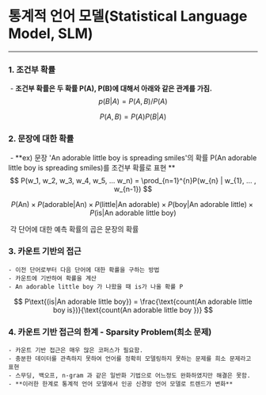 # 통계적 언어 모델(Statistical Language Model, SLM)

<hr>



### 1. 조건부 확률

​	- **조건부 확률은 두 확률 P(A), P(B)에 대해서 아래와 같은 관계를 가짐.**
$$
p(B|A) = P(A,B)/P(A)
$$

$$
P(A,B) = P(A)P(B|A)
$$



### 2. 문장에 대한 확률

​	- **ex) 문장 'An adorable little boy is spreading smiles'의 확률 P(An adorable little boy is spreading smiles)를 조건부 확률로 표현 **
$$
P(w_1, w_2, w_3, w_4, w_5, ... w_n) = \prod_{n=1}^{n}P(w_{n} | w_{1}, ... , w_{n-1})
$$

$$
P(\text{An})  ×  P(\text{adorable|An})  ×  P(\text{little|An adorable})  ×  P(\text{boy|An adorable little})
         ×  P(\text{is|An adorable little boy})
$$

​	각 단어에 대한 예측 확률의 곱은 문장의 확률



### 3. 카운트 기반의 접근

	- 이전 단어로부터 다음 단어에 대한 확률을 구하는 방법
	- 카운트에 기반하여 확률을 계산
	- An adorable little boy 가 나왔을 때 is가 나올 확률 P

$$
P\text{(is|An adorable little boy}) = \frac{\text{count(An adorable little boy is})}{\text{count(An adorable little boy })}
$$



### 4. 카운트 기반 접근의 한계 - Sparsity Problem(희소 문제)

	- 카운트 기반 접근은 매우 많은 코퍼스가 필요함.
	- 충분한 데이터를 관측하지 못하여 언어를 정확히 모델링하지 못하는 문제를 희소 문제라고 표현
	- 스무딩, 백오프, n-gram 과 같은 일반화 기법으로 어느정도 완화하였지만 해결은 못함.
	- **이러한 한계로 통계적 언어 모델에서 인공 신경망 언어 모델로 트렌드가 변화**

